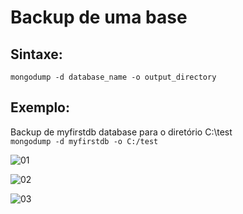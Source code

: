 # Backup de uma base

## Sintaxe:
``` mongodump -d database_name -o output_directory ```

## Exemplo: 
Backup de myfirstdb database para o diretório C:\test   
``` mongodump -d myfirstdb -o C:/test ```

![01](https://raw.githubusercontent.com/brunogoncalves/docs/master/mongodb/imagens/dump01.png)

![02](https://raw.githubusercontent.com/brunogoncalves/docs/master/mongodb/imagens/dump02.png)

![03](https://raw.githubusercontent.com/brunogoncalves/docs/master/mongodb/imagens/dump03.png)


